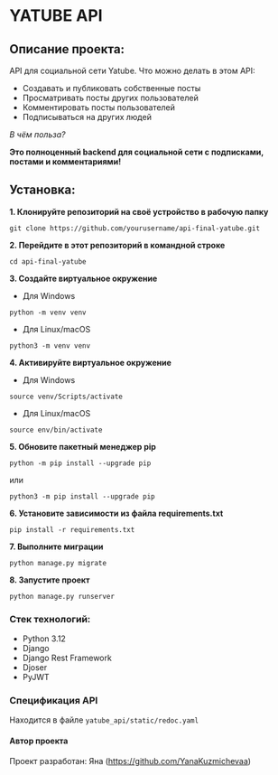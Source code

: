# YATUBE API

## Описание проекта:
API для социальной сети Yatube. Что можно делать в этом API:
* Создавать и публиковать собственные посты
* Просматривать посты других пользователей
* Комментировать посты пользователей
* Подписываться на других людей

*В чём польза?*

**Это полноценный backend для социальной сети с подписками, постами и комментариями!**

## Установка:
**1. Клонируйте репозиторий на своё устройство в рабочую папку**
```  
git clone https://github.com/yourusername/api-final-yatube.git
```
**2. Перейдите в этот репозиторий в командной строке**
```
cd api-final-yatube
```
**3. Создайте виртуальное окружение** 
* Для Windows
```
python -m venv venv
```
* Для Linux/macOS
```
python3 -m venv venv
```
**4. Активируйте виртуальное окружение**
* Для Windows
```
source venv/Scripts/activate
```
* Для Linux/macOS
```
source env/bin/activate
```
**5. Обновите пакетный менеджер pip**
```
python -m pip install --upgrade pip
```
или 
```
python3 -m pip install --upgrade pip
```
**6. Установите зависимости из файла requirements.txt**
```
pip install -r requirements.txt
```
**7. Выполните миграции**
```
python manage.py migrate
```
**8. Запустите проект**
```
python manage.py runserver
```

### Стек технологий:
* Python 3.12
* Django
* Django Rest Framework
* Djoser
* PyJWT

### Спецификация API
Находится в файле `yatube_api/static/redoc.yaml`

#### Автор проекта
Проект разработан: Яна (https://github.com/YanaKuzmichevaa)